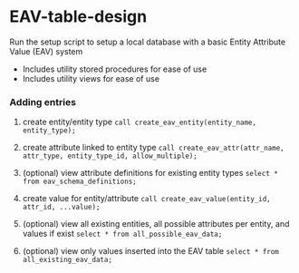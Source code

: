 # EAV-table-design

Run the setup script to setup a local database with a basic Entity Attribute Value (EAV) system

- Includes utility stored procedures for ease of use
- Includes utility views for ease of use

### Adding entries
1. create entity/entity type
`call create_eav_entity(entity_name, entity_type);`

2. create attribute linked to entity type
`call create_eav_attr(attr_name, attr_type, entity_type_id, allow_multiple);`

3. (optional) view attribute definitions for existing entity types
`select * from eav_schema_definitions;`

4. create value for entity/attribute
`call create_eav_value(entity_id, attr_id, ...value);`

5. (optional) view all existing entities, all possible attributes per entity, and values if exist
`select * from all_possible_eav_data;`

6. (optional) view only values inserted into the EAV table
`select * from all_existing_eav_data;`
